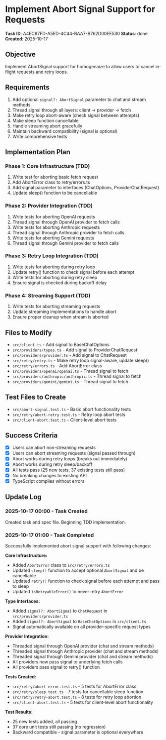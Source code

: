 # Implement Abort Signal Support for Requests

**Task ID**: A4EC87FD-A5ED-4C44-BAA7-B762D00EE530
**Status**: done
**Created**: 2025-10-17

## Objective

Implement AbortSignal support for homogenaize to allow users to cancel in-flight requests and retry loops.

## Requirements

1. Add optional `signal?: AbortSignal` parameter to chat and stream methods
2. Thread signal through all layers: client → provider → fetch
3. Make retry loop abort-aware (check signal between attempts)
4. Make sleep function cancellable
5. Handle streaming abort gracefully
6. Maintain backward compatibility (signal is optional)
7. Write comprehensive tests

## Implementation Plan

### Phase 1: Core Infrastructure (TDD)

1. Write test for aborting basic fetch request
2. Add AbortError class to retry/errors.ts
3. Add signal parameter to interfaces (ChatOptions, ProviderChatRequest)
4. Update sleep() function to be cancellable

### Phase 2: Provider Integration (TDD)

1. Write tests for aborting OpenAI requests
2. Thread signal through OpenAI provider to fetch calls
3. Write tests for aborting Anthropic requests
4. Thread signal through Anthropic provider to fetch calls
5. Write tests for aborting Gemini requests
6. Thread signal through Gemini provider to fetch calls

### Phase 3: Retry Loop Integration (TDD)

1. Write tests for aborting during retry loop
2. Update retry() function to check signal before each attempt
3. Write tests for aborting during retry sleep
4. Ensure signal is checked during backoff delay

### Phase 4: Streaming Support (TDD)

1. Write tests for aborting streaming requests
2. Update streaming implementations to handle abort
3. Ensure proper cleanup when stream is aborted

## Files to Modify

- `src/client.ts` - Add signal to BaseChatOptions
- `src/providers/types.ts` - Add signal to ProviderChatRequest
- `src/providers/provider.ts` - Add signal to ChatRequest
- `src/retry/retry.ts` - Make retry loop signal-aware, update sleep()
- `src/retry/errors.ts` - Add AbortError class
- `src/providers/openai/openai.ts` - Thread signal to fetch
- `src/providers/anthropic/anthropic.ts` - Thread signal to fetch
- `src/providers/gemini/gemini.ts` - Thread signal to fetch

## Test Files to Create

- `src/abort-signal.test.ts` - Basic abort functionality tests
- `src/retry/abort-retry.test.ts` - Retry loop abort tests
- `src/client-abort.test.ts` - Client-level abort tests

## Success Criteria

- [x] Users can abort non-streaming requests
- [x] Users can abort streaming requests (signal passed through)
- [x] Abort works during retry loops (breaks out immediately)
- [x] Abort works during retry sleep/backoff
- [x] All tests pass (25 new tests, 37 existing tests still pass)
- [x] No breaking changes to existing API
- [x] TypeScript compiles without errors

## Update Log

### 2025-10-17 00:00 - Task Created

Created task and spec file. Beginning TDD implementation.

### 2025-10-17 01:00 - Task Completed

Successfully implemented abort signal support with following changes:

**Core Infrastructure:**

- Added `AbortError` class to `src/retry/errors.ts`
- Updated `sleep()` function to accept optional `AbortSignal` and be cancellable
- Updated `retry()` function to check signal before each attempt and pass to sleep
- Updated `isRetryableError()` to never retry `AbortError`

**Type Interfaces:**

- Added `signal?: AbortSignal` to `ChatRequest` in `src/providers/provider.ts`
- Added `signal?: AbortSignal` to `BaseChatOptions` in `src/client.ts`
- Signal automatically available on all provider-specific request types

**Provider Integration:**

- Threaded signal through OpenAI provider (chat and stream methods)
- Threaded signal through Anthropic provider (chat and stream methods)
- Threaded signal through Gemini provider (chat and stream methods)
- All providers now pass signal to underlying fetch calls
- All providers pass signal to retry() function

**Tests Created:**

- `src/retry/abort-error.test.ts` - 5 tests for AbortError class
- `src/retry/sleep.test.ts` - 7 tests for cancellable sleep function
- `src/retry/retry-abort.test.ts` - 8 tests for retry loop abortion
- `src/client-abort.test.ts` - 5 tests for client-level abort functionality

**Test Results:**

- 25 new tests added, all passing
- 37 core unit tests still passing (no regression)
- Backward compatible - signal parameter is optional everywhere
